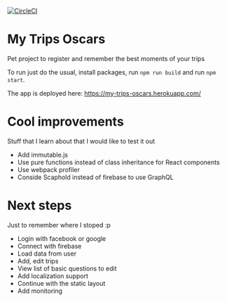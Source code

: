 [![CircleCI](https://circleci.com/gh/rafaelaudy/my-trips-oscars/tree/master.svg?style=shield&github=55f3614a2b5de03dfe77d3365895c1f4fdaa1cf6)](https://circleci.com/gh/rafaelaudy/my-trips-oscars/tree/master)

# My Trips Oscars
Pet project to register and remember the best moments of your trips

To run just do the usual, install packages, run `npm run build` and run `npm start`.

The app is deployed here: https://my-trips-oscars.herokuapp.com/

# Cool improvements
Stuff that I learn about that I would like to test it out

* Add immutable.js
* Use pure functions instead of class inheritance for React components
* Use webpack profiler
* Conside Scaphold instead of firebase to use GraphQL

# Next steps
Just to remember where I stoped :p

* Login with facebook or google
* Connect with firebase
* Load data from user
* Add, edit trips
* View list of basic questions to edit
* Add localization support
* Continue with the static layout
* Add monitoring
